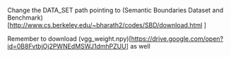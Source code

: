 Change the DATA_SET path pointing to (Semantic Boundaries Dataset and Benchmark)[http://www.cs.berkeley.edu/~bharath2/codes/SBD/download.html
]

Remember to download (vgg_weight.npy)[https://drive.google.com/open?id=0B8FvtbjOj2PWNEdMSWJ1dmhPZUU] as well
